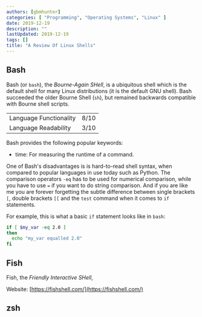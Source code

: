 ```yaml
---
authors: [gbmhunter]
categories: [ "Programming", "Operating Systems", "Linux" ]
date: 2019-12-19
description: ""
lastUpdated: 2019-12-19
tags: []
title: "A Review Of Linux Shells"
---
```


## Bash

Bash (or `bash`), the _Bourne-Again SHell_, is a ubiquitous shell which is the default shell for many Linux distributions (it is the default GNU shell). Bash succeeded the older Bourne Shell (`sh`), but remained backwards compatible with Bourne shell scripts.

<table>
  <tbody>
    <tr>
      <td>Language Functionality</td>
      <td>8/10</td>
    </tr>
    <tr>
      <td>Language Readability</td>
      <td>3/10</td>
    </tr>
  </tbody>
</table>


Bash provides the following popular keywords:

* time: For measuring the runtime of a command.

One of Bash's disadvantages is is hard-to-read shell syntax, when compared to popular languages in use today such as Python. The comparison operators `-eq` has to be used for numerical comparison, while you have to use `=` if you want to do string comparison. And if you are like me you are forever forgetting the subtle difference between single brackets `[`, double brackets `[[` and the `test` command when it comes to `if` statements.

For example, this is what a basic `if` statement looks like in `bash`:

```bash
if [ $my_var -eq 2.0 ]
then
  echo "my_var equalled 2.0"
fi
```

## Fish

Fish, the _Friendly Interactive SHell_, 

Website: [https://fishshell.com/](https://fishshell.com/)

## zsh